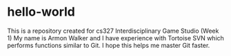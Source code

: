 # hello-world
This is a repository created for cs327 Interdisciplinary Game Studio (Week 1)
My name is Armon Walker and I have experience with Tortoise SVN which performs functions similar to Git. I hope this helps me master Git faster.
